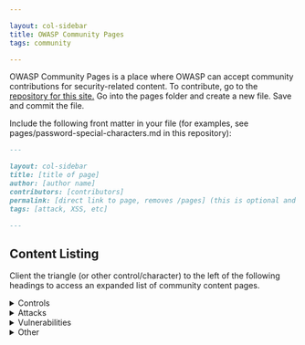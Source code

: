 ```yaml
---

layout: col-sidebar
title: OWASP Community Pages
tags: community

---
```


<!-- rebuild 5 -->

OWASP Community Pages is a place where OWASP can accept community contributions for security-related content.
To contribute, go to the [repository for this site.](https://github.com/OWASP/www-community)
Go into the pages folder and create a new file.  Save and commit the file. 

Include the following front matter in your file (for examples, see pages/password-special-characters.md in this repository):

```md
---

layout: col-sidebar
title: [title of page]
author: [author name]
contributors: [contributors]
permalink: [direct link to page, removes /pages] (this is optional and requires some care)
tags: [attack, XSS, etc]

---
```

## Content Listing

Client the triangle (or other control/character) to the left of the following headings to access an expanded list of community content pages.

<details>
<summary>Controls</summary>

{% assign control_pages = site.pages | sort: 'title' | where_exp: "page", "page.path contains '/controls/'" | where_exp: "page", "page.name != 'index.md'" | where_exp: "page", "page.name != 'info.md'"%}
<ul>
{% for page in control_pages %}
       <li><a href='{{ site.url }}{{ site.baseurl }}{{ page.url }}'>{{ page.title }}</a>{% if page.author %} by {{ page.author }}{% endif %}</li>
{% endfor %}
</ul>

</details>

<details>
<summary>Attacks</summary>

{% assign attack_pages = site.pages | sort: 'title' | where_exp: "page", "page.path contains '/attacks/'" | where_exp: "page", "page.name != 'index.md'" | where_exp: "page", "page.name != 'info.md'"%}
<ul>
{% for page in attack_pages %}
       <li><a href='{{ site.url }}{{ site.baseurl }}{{ page.url }}'>{{ page.title }}</a>{% if page.author %} by {{ page.author }}{% endif %}</li>
{% endfor %}
</ul>

</details>

<details>
<summary>Vulnerabilities</summary>

{% assign vuln_pages = site.pages | sort: 'title' | where_exp: "page", "page.path contains '/vulnerabilities/'" | where_exp: "page", "page.name != 'index.md'" | where_exp: "page", "page.name != 'info.md'"%}
<ul>
{% for page in vuln_pages %}
       <li><a href='{{ site.url }}{{ site.baseurl }}{{ page.url }}'>{{ page.title }}</a>{% if page.author %} by {{ page.author }}{% endif %}</li>
{% endfor %}
</ul>

</details>

<details>
<summary>Other</summary>

{% assign pages = site.pages | sort: 'title' | where_exp: "page", "page.path contains 'pages/'" | where_exp: "page", "page.name != 'index.md'" | where_exp: "page", "page.name != 'info.md'"%}
{% assign already_displayed = control_pages | concat: attack_pages | concat: vuln_pages %}
<ul>
{% for page in pages %}
  {% assign display = true %}
  {% for checkpage in already_displayed %}
    {% if checkpage.url == page.url %}
      {% assign display = false %}
      {% break %}
    {% endif %}
  {% endfor %}

  {% if display %}
       <li><a href='{{ site.url }}{{ site.baseurl }}{{ page.url }}'>{{ page.title }}</a>{% if page.author %} by {{ page.author }}{% endif %}</li>
  {% endif %}
{% endfor %}
</ul>

</details>
